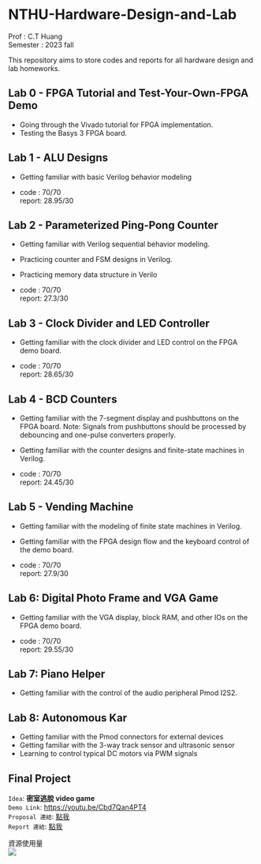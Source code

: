 # NTHU-Hardware-Design-and-Lab

Prof : C.T Huang <br>
Semester : 2023 fall

This repository aims to store codes and reports for all hardware design and lab homeworks.

## Lab 0 -  FPGA Tutorial and Test-Your-Own-FPGA Demo

* Going through the Vivado tutorial for FPGA implementation.
* Testing the Basys 3 FPGA board.

## Lab 1 - ALU Designs

* Getting familiar with basic Verilog behavior modeling

* code  : 70/70 <br>
  report: 28.95/30

## Lab 2 -  Parameterized Ping-Pong Counter

* Getting familiar with Verilog sequential behavior modeling.
* Practicing counter and FSM designs in Verilog.
* Practicing memory data structure in Verilo

* code  : 70/70 <br>
  report: 27.3/30

## Lab 3 - Clock Divider and LED Controller

* Getting familiar with the clock divider and LED control on the FPGA demo board.
  
* code  : 70/70 <br>
  report: 28.65/30

## Lab 4 - BCD Counters

* Getting familiar with the 7-segment display and pushbuttons on the FPGA board.
Note: Signals from pushbuttons should be processed by debouncing and one-pulse 
converters properly.
*  Getting familiar with the counter designs and finite-state machines in Verilog.

* code  : 70/70 <br>
  report: 24.45/30

## Lab 5 - Vending Machine

* Getting familiar with the modeling of finite state machines in Verilog.
* Getting familiar with the FPGA design flow and the keyboard control of the demo
board.

* code  : 70/70 <br>
  report: 27.9/30

## Lab 6: Digital Photo Frame and VGA Game

*  Getting familiar with the VGA display, block RAM, and other IOs on the FPGA demo
board.

* code  : 70/70 <br>
  report: 29.55/30

## Lab 7: Piano Helper
*  Getting familiar with the control of the audio peripheral Pmod I2S2.

## Lab 8: Autonomous Kar
* Getting familiar with the Pmod connectors for external devices
* Getting familiar with the 3-way track sensor and ultrasonic sensor
* Learning to control typical DC motors via PWM signals

## Final Project


`Idea`: **密室逃脫 video game** <br>
`Demo Link`: https://youtu.be/Cbd7Qan4PT4 <br>
`Proposal 連結`: [點我](https://github.com/YEH-YU-YANG/Hardware-Design-and-Lab/blob/main/Final%20Project/Group37_proposal.pdf) <br>
`Report 連結`: [點我](https://github.com/YEH-YU-YANG/Hardware-Design-and-Lab/blob/main/Final%20Project/Group37_report.pdf) <br>


資源使用量 <br>
![](https://github.com/YEH-YU-YANG/Hardware-Design-and-Lab/blob/da98191517d190d6fbc75179674b6d5f8b6548f5/Final%20Project/picture/picture/utilization.png)
